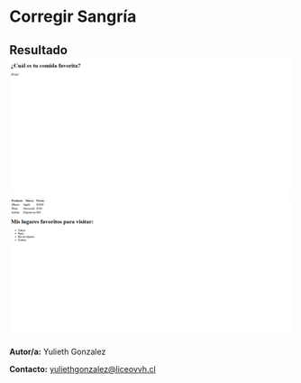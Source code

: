 # Corregir Sangría

## Resultado ![alt text](<resources/resultado (1).png>) ![alt text](<resources/resultado (2).png>)



**Autor/a:** Yulieth Gonzalez

**Contacto:** yuliethgonzalez@liceovvh.cl